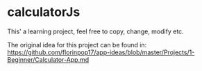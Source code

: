 # calculatorJs
This' a learning project, feel free to copy, change, modify etc.

The original idea for this project can be found in: https://github.com/florinpop17/app-ideas/blob/master/Projects/1-Beginner/Calculator-App.md
